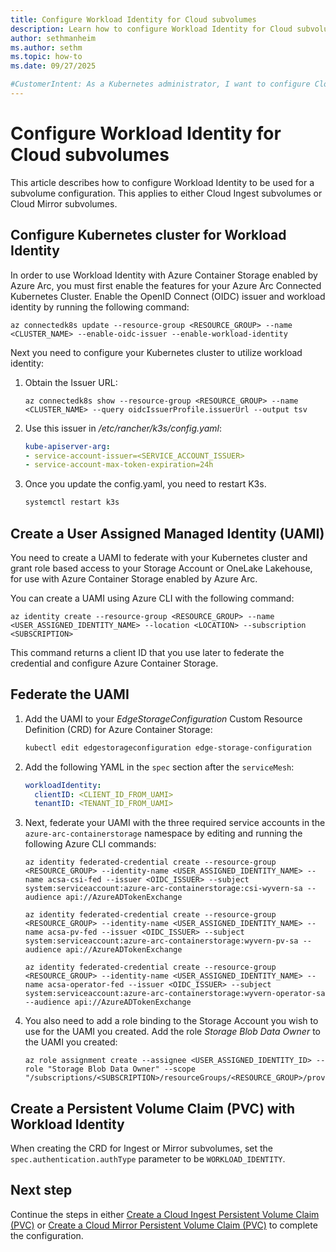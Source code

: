 ```yaml
---
title: Configure Workload Identity for Cloud subvolumes
description: Learn how to configure Workload Identity for Cloud subvolumes in Azure Container Storage enabled by Azure Arc.
author: sethmanheim
ms.author: sethm
ms.topic: how-to
ms.date: 09/27/2025

#CustomerIntent: As a Kubernetes administrator, I want to configure Cloud Ingest Edge Volumes with Workload Identity.
---
```


# Configure Workload Identity for Cloud subvolumes

This article describes how to configure Workload Identity to be used for a subvolume configuration. This applies to either Cloud Ingest subvolumes or Cloud Mirror subvolumes.

## Configure Kubernetes cluster for Workload Identity

In order to use Workload Identity with Azure Container Storage enabled by Azure Arc, you must first enable the features for your Azure Arc Connected Kubernetes Cluster. Enable the OpenID Connect (OIDC) issuer and workload identity by running the following command:

```azurecli
az connectedk8s update --resource-group <RESOURCE_GROUP> --name <CLUSTER_NAME> --enable-oidc-issuer --enable-workload-identity
```

Next you need to configure your Kubernetes cluster to utilize workload identity:

1. Obtain the Issuer URL:

    ```azurecli
    az connectedk8s show --resource-group <RESOURCE_GROUP> --name <CLUSTER_NAME> --query oidcIssuerProfile.issuerUrl --output tsv
    ```

1. Use this issuer in */etc/rancher/k3s/config.yaml*:

    ```yaml
    kube-apiserver-arg:
    - service-account-issuer=<SERVICE_ACCOUNT_ISSUER>
    - service-account-max-token-expiration=24h
    ```
    
1. Once you update the config.yaml, you need to restart K3s.

    ```bash
    systemctl restart k3s
    ```

## Create a User Assigned Managed Identity (UAMI)

You need to create a UAMI to federate with your Kubernetes cluster and grant role based access to your Storage Account or OneLake Lakehouse, for use with Azure Container Storage enabled by Azure Arc.

You can create a UAMI using Azure CLI with the following command:

```azurecli
az identity create --resource-group <RESOURCE_GROUP> --name <USER_ASSIGNED_IDENTITY_NAME> --location <LOCATION> --subscription <SUBSCRIPTION>
```

This command returns a client ID that you use later to federate the credential and configure Azure Container Storage.

## Federate the UAMI

1. Add the UAMI to your *EdgeStorageConfiguration* Custom Resource Definition (CRD) for Azure Container Storage:

    ```bash
    kubectl edit edgestorageconfiguration edge-storage-configuration
    ```

1. Add the following YAML in the `spec` section after the `serviceMesh`:

    ```yaml
    workloadIdentity:
      clientID: <CLIENT_ID_FROM_UAMI>
      tenantID: <TENANT_ID_FROM_UAMI>
    ```

1. Next, federate your UAMI with the three required service accounts in the `azure-arc-containerstorage` namespace by editing and running the following Azure CLI commands:

    ```azurecli
    az identity federated-credential create --resource-group <RESOURCE_GROUP> --identity-name <USER_ASSIGNED_IDENTITY_NAME> --name acsa-csi-fed --issuer <OIDC_ISSUER> --subject system:serviceaccount:azure-arc-containerstorage:csi-wyvern-sa --audience api://AzureADTokenExchange
    ```
    
    ```azurecli
    az identity federated-credential create --resource-group <RESOURCE_GROUP> --identity-name <USER_ASSIGNED_IDENTITY_NAME> --name acsa-pv-fed --issuer <OIDC_ISSUER> --subject system:serviceaccount:azure-arc-containerstorage:wyvern-pv-sa --audience api://AzureADTokenExchange
    ```
    
    ```azurecli
    az identity federated-credential create --resource-group <RESOURCE_GROUP> --identity-name <USER_ASSIGNED_IDENTITY_NAME> --name acsa-operator-fed --issuer <OIDC_ISSUER> --subject system:serviceaccount:azure-arc-containerstorage:wyvern-operator-sa --audience api://AzureADTokenExchange
    ```

1. You also need to add a role binding to the Storage Account you wish to use for the UAMI you created. Add the role *Storage Blob Data Owner* to the UAMI you created:

    ```azurecli
    az role assignment create --assignee <USER_ASSIGNED_IDENTITY_ID> --role "Storage Blob Data Owner" --scope "/subscriptions/<SUBSCRIPTION>/resourceGroups/<RESOURCE_GROUP>/providers/Microsoft.Storage/storageAccounts/<STORAGEACCOUNT>"
    ```

## Create a Persistent Volume Claim (PVC) with Workload Identity

When creating the CRD for Ingest or Mirror subvolumes, set the `spec.authentication.authType` parameter to be `WORKLOAD_IDENTITY`.

## Next step

Continue the steps in either [Create a Cloud Ingest Persistent Volume Claim (PVC)](howto-configure-cloud-ingest-subvolumes.md#create-a-cloud-ingest-persistent-volume-claim-pvc) or [Create a Cloud Mirror Persistent Volume Claim (PVC)](howto-configure-cloud-mirror-subvolumes.md#create-a-cloud-mirror-persistent-volume-claim-pvc) to complete the configuration.

